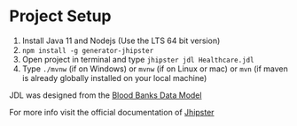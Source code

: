 # Project Setup 
1. Install Java 11 and Nodejs (Use the LTS 64 bit version)
1. `npm install -g generator-jhipster`
1. Open project in terminal and type `jhipster jdl Healthcare.jdl`
1. Type `./mvnw` (if on Windows) or `mvnw` (if on Linux or mac) or `mvn` (if maven is already globally installed on your local machine)

JDL was designed from the [Blood Banks Data Model](http://www.databaseanswers.org/data_models/blood_banks/index.htm)

For more info visit the official documentation of [Jhipster](https://www.jhipster.tech/)

